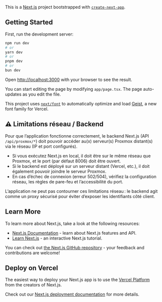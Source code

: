 This is a [Next.js](https://nextjs.org) project bootstrapped with [`create-next-app`](https://nextjs.org/docs/app/api-reference/cli/create-next-app).

## Getting Started

First, run the development server:

```bash
npm run dev
# or
yarn dev
# or
pnpm dev
# or
bun dev
```

Open [http://localhost:3000](http://localhost:3000) with your browser to see the result.

You can start editing the page by modifying `app/page.tsx`. The page auto-updates as you edit the file.

This project uses [`next/font`](https://nextjs.org/docs/app/building-your-application/optimizing/fonts) to automatically optimize and load [Geist](https://vercel.com/font), a new font family for Vercel.

## ⚠️ Limitations réseau / Backend

Pour que l’application fonctionne correctement, le backend Next.js (API `/api/proxmox/*`) doit pouvoir accéder au(x) serveur(s) Proxmox distant(s) via le réseau (IP et port configurés).  
- Si vous exécutez Next.js en local, il doit être sur le même réseau que Proxmox, et le port (par défaut 8006) doit être ouvert.
- Si le backend est déployé sur un serveur distant (Vercel, etc.), il doit également pouvoir joindre le serveur Proxmox.
- En cas d’échec de connexion (erreur 502/504), vérifiez la configuration réseau, les règles de pare-feu et l’accessibilité du port.

L’application ne peut pas contourner ces limitations réseau : le backend agit comme un proxy sécurisé pour éviter d’exposer les identifiants côté client.
## Learn More

To learn more about Next.js, take a look at the following resources:

- [Next.js Documentation](https://nextjs.org/docs) - learn about Next.js features and API.
- [Learn Next.js](https://nextjs.org/learn) - an interactive Next.js tutorial.

You can check out [the Next.js GitHub repository](https://github.com/vercel/next.js) - your feedback and contributions are welcome!

## Deploy on Vercel

The easiest way to deploy your Next.js app is to use the [Vercel Platform](https://vercel.com/new?utm_medium=default-template&filter=next.js&utm_source=create-next-app&utm_campaign=create-next-app-readme) from the creators of Next.js.

Check out our [Next.js deployment documentation](https://nextjs.org/docs/app/building-your-application/deploying) for more details.
